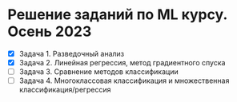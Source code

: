 # Решение заданий по ML курсу. Осень 2023

- [x] Задача 1. Разведочный анализ
- [x] Задача 2. Линейная регрессия, метод градиентного спуска
- [ ] Задача 3. Сравнение методов классификации
- [ ] Задача 4. Многоклассовая классификация и множественная классификация/регрессия

